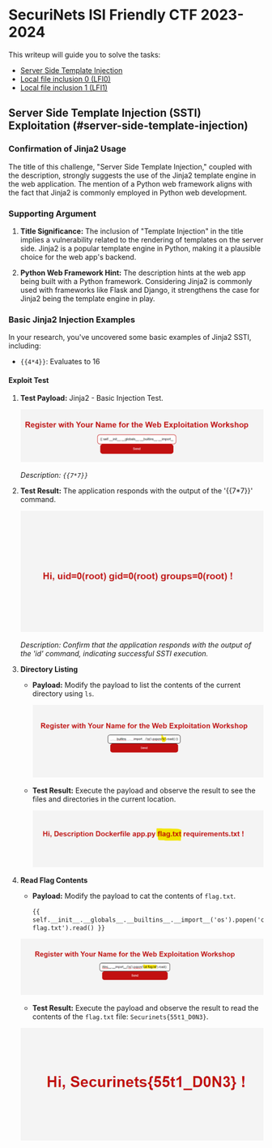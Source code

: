 # SecuriNets ISI Friendly CTF 2023-2024

This writeup will guide you to solve the tasks:

- [Server Side Template Injection](#server-side-template-injection)
- [Local file inclusion 0 (LFI0)](#local-file-inclusion-0-lfi0)
- [Local file inclusion 1 (LFI1)](#local-file-inclusion-1-lfi1)

## Server Side Template Injection (SSTI) Exploitation (#server-side-template-injection)

### Confirmation of Jinja2 Usage

The title of this challenge, "Server Side Template Injection," coupled with the description, strongly suggests the use of the Jinja2 template engine in the web application. The mention of a Python web framework aligns with the fact that Jinja2 is commonly employed in Python web development.

### Supporting Argument

1. **Title Significance:** The inclusion of "Template Injection" in the title implies a vulnerability related to the rendering of templates on the server side. Jinja2 is a popular template engine in Python, making it a plausible choice for the web app's backend.

2. **Python Web Framework Hint:** The description hints at the web app being built with a Python framework. Considering Jinja2 is commonly used with frameworks like Flask and Django, it strengthens the case for Jinja2 being the template engine in play.

### Basic Jinja2 Injection Examples

In your research, you've uncovered some basic examples of Jinja2 SSTI, including:

- `{{4*4}}`: Evaluates to 16

#### Exploit Test

1. **Test Payload:** Jinja2 - Basic Injection Test.

   ![Payload](/3.png)

   *Description: `{{7*7}}`*

2. **Test Result:** The application responds with the output of the '{{7*7}}' command.

   ![Result](/4.png)

   *Description: Confirm that the application responds with the output of the 'id' command, indicating successful SSTI execution.*

3. **Directory Listing**
   - **Payload:** Modify the payload to list the contents of the current directory using `ls`.

     ![Payload](/5.png)

   - **Test Result:** Execute the payload and observe the result to see the files and directories in the current location.

     ![Result](/6.png)

4. **Read Flag Contents**
   - **Payload:** Modify the payload to cat the contents of `flag.txt`.

     ```jinja
     {{ self.__init__.__globals__.__builtins__.__import__('os').popen('cat flag.txt').read() }}
     ```

    ![Payload](/7.png)

   - **Test Result:** Execute the payload and observe the result to read the contents of the `flag.txt` file: `Securinets{55t1_D0N3}`.
   
    ![Result](/8.png)
